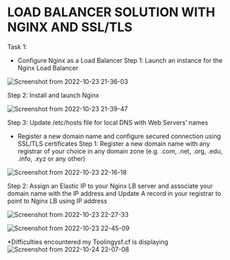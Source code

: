 # LOAD BALANCER SOLUTION WITH NGINX AND SSL/TLS
Task 1:
* Configure Nginx as a Load Balancer
Step 1: Launch an instance for the Nginx Load Balancer

![Screenshot from 2022-10-23 21-36-03](https://user-images.githubusercontent.com/110517150/197416989-b067a09b-a2fe-49bb-8346-67e364511cc2.png)

Step 2: Install and launch Nginx

![Screenshot from 2022-10-23 21-39-47](https://user-images.githubusercontent.com/110517150/197417179-a767da7f-f24d-45e2-979d-09407d908587.png)

Step 3: Update /etc/hosts file for local DNS with Web Servers’ names 

  
* Register a new domain name and configure secured connection using SSL/TLS certificates
Step 1: Register a new domain name with any registrar of your choice in any domain zone (e.g. .com, .net, .org, .edu, .info, .xyz or any other)

![Screenshot from 2022-10-23 22-16-18](https://user-images.githubusercontent.com/110517150/197418705-18b7bd1f-0d1a-4fe6-a116-ec13813f3321.png)

Step 2: Assign an Elastic IP to your Nginx LB server and associate your domain name with the IP address and Update A record in your registrar to point to Nginx LB using IP address

![Screenshot from 2022-10-23 22-27-33](https://user-images.githubusercontent.com/110517150/197419137-9fadf8a2-e649-4ff9-ba50-7dafc4e3616f.png)

![Screenshot from 2022-10-23 22-45-09](https://user-images.githubusercontent.com/110517150/197419721-f8c90e91-091e-43db-a10a-1b2398b64ae3.png)

*Difficulties encountered
my Toolingysf.cf is displaying
![Screenshot from 2022-10-24 22-07-08](https://user-images.githubusercontent.com/110517150/197629549-28390e49-987e-457f-96aa-cde40ddf7e50.png)
